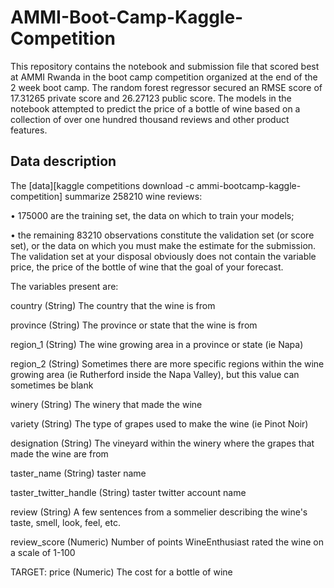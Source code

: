 # AMMI-Boot-Camp-Kaggle-Competition
This repository contains the notebook and submission file that scored best at AMMI Rwanda in the boot camp competition organized at the end of the 2 week boot camp. The random forest regressor secured an RMSE score of 17.31265 private score and 26.27123 public score. The models in the notebook attempted to predict the price of a bottle of wine based on a collection of over one hundred thousand reviews and other product features. 

## Data description
The [data][kaggle competitions download -c ammi-bootcamp-kaggle-competition] summarize 258210 wine reviews:

• 175000 are the training set, the data on which to train your models;

• the remaining 83210 observations constitute the validation set (or score set), or the data on which you must make the estimate for the submission. The validation set at your disposal obviously does not contain the variable price, the price of the bottle of wine that the goal of your forecast.

The variables present are:

country (String) The country that the wine is from

province (String) The province or state that the wine is from

region_1 (String) The wine growing area in a province or state (ie Napa)

region_2 (String) Sometimes there are more specific regions within the wine growing area (ie Rutherford inside the Napa Valley), but this value can sometimes be blank

winery (String) The winery that made the wine

variety (String) The type of grapes used to make the wine (ie Pinot Noir)

designation (String) The vineyard within the winery where the grapes that made the wine are from

taster_name (String) taster name

taster_twitter_handle (String) taster twitter account name

review (String) A few sentences from a sommelier describing the wine's taste, smell, look, feel, etc.

review_score (Numeric) Number of points WineEnthusiast rated the wine on a scale of 1-100

TARGET: price (Numeric) The cost for a bottle of wine
